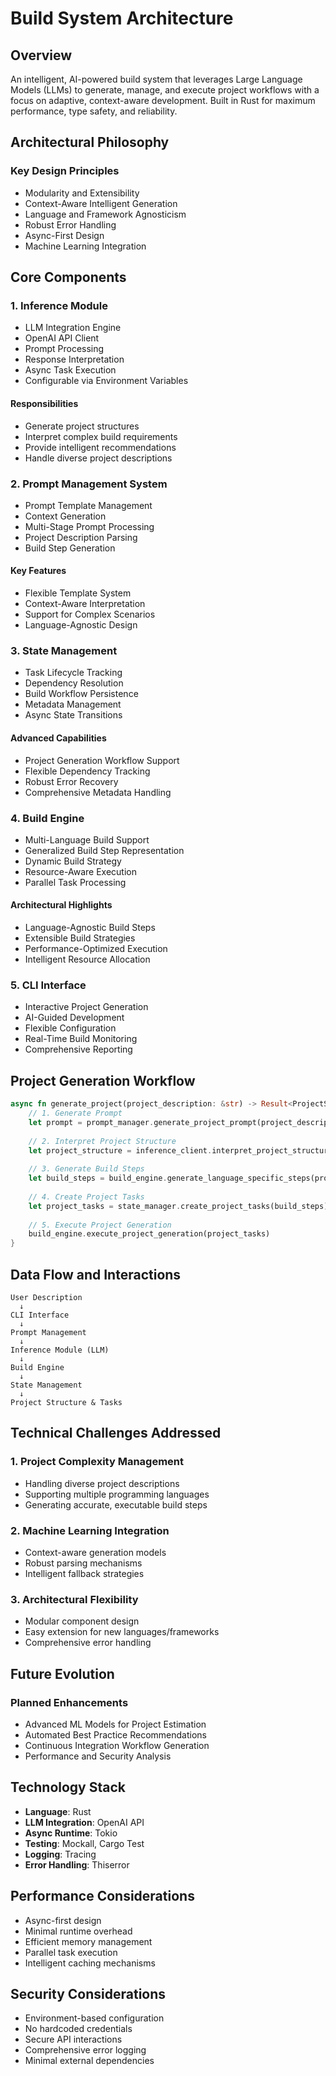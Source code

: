 # Build System Architecture

## Overview

An intelligent, AI-powered build system that leverages Large Language Models (LLMs) to generate, manage, and execute project workflows with a focus on adaptive, context-aware development. Built in Rust for maximum performance, type safety, and reliability.

## Architectural Philosophy

### Key Design Principles
- Modularity and Extensibility
- Context-Aware Intelligent Generation
- Language and Framework Agnosticism
- Robust Error Handling
- Async-First Design
- Machine Learning Integration

## Core Components

### 1. Inference Module
- LLM Integration Engine
- OpenAI API Client
- Prompt Processing
- Response Interpretation
- Async Task Execution
- Configurable via Environment Variables

#### Responsibilities
- Generate project structures
- Interpret complex build requirements
- Provide intelligent recommendations
- Handle diverse project descriptions

### 2. Prompt Management System
- Prompt Template Management
- Context Generation
- Multi-Stage Prompt Processing
- Project Description Parsing
- Build Step Generation

#### Key Features
- Flexible Template System
- Context-Aware Interpretation
- Support for Complex Scenarios
- Language-Agnostic Design

### 3. State Management
- Task Lifecycle Tracking
- Dependency Resolution
- Build Workflow Persistence
- Metadata Management
- Async State Transitions

#### Advanced Capabilities
- Project Generation Workflow Support
- Flexible Dependency Tracking
- Robust Error Recovery
- Comprehensive Metadata Handling

### 4. Build Engine
- Multi-Language Build Support
- Generalized Build Step Representation
- Dynamic Build Strategy
- Resource-Aware Execution
- Parallel Task Processing

#### Architectural Highlights
- Language-Agnostic Build Steps
- Extensible Build Strategies
- Performance-Optimized Execution
- Intelligent Resource Allocation

### 5. CLI Interface
- Interactive Project Generation
- AI-Guided Development
- Flexible Configuration
- Real-Time Build Monitoring
- Comprehensive Reporting

## Project Generation Workflow

```rust
async fn generate_project(project_description: &str) -> Result<ProjectStructure> {
    // 1. Generate Prompt
    let prompt = prompt_manager.generate_project_prompt(project_description);
    
    // 2. Interpret Project Structure
    let project_structure = inference_client.interpret_project_structure(&prompt);
    
    // 3. Generate Build Steps
    let build_steps = build_engine.generate_language_specific_steps(project_structure);
    
    // 4. Create Project Tasks
    let project_tasks = state_manager.create_project_tasks(build_steps);
    
    // 5. Execute Project Generation
    build_engine.execute_project_generation(project_tasks)
}
```

## Data Flow and Interactions

```
User Description 
  ↓
CLI Interface 
  ↓
Prompt Management 
  ↓
Inference Module (LLM)
  ↓
Build Engine
  ↓
State Management
  ↓
Project Structure & Tasks
```

## Technical Challenges Addressed

### 1. Project Complexity Management
- Handling diverse project descriptions
- Supporting multiple programming languages
- Generating accurate, executable build steps

### 2. Machine Learning Integration
- Context-aware generation models
- Robust parsing mechanisms
- Intelligent fallback strategies

### 3. Architectural Flexibility
- Modular component design
- Easy extension for new languages/frameworks
- Comprehensive error handling

## Future Evolution

### Planned Enhancements
- Advanced ML Models for Project Estimation
- Automated Best Practice Recommendations
- Continuous Integration Workflow Generation
- Performance and Security Analysis

## Technology Stack

- **Language**: Rust
- **LLM Integration**: OpenAI API
- **Async Runtime**: Tokio
- **Testing**: Mockall, Cargo Test
- **Logging**: Tracing
- **Error Handling**: Thiserror

## Performance Considerations

- Async-first design
- Minimal runtime overhead
- Efficient memory management
- Parallel task execution
- Intelligent caching mechanisms

## Security Considerations

- Environment-based configuration
- No hardcoded credentials
- Secure API interactions
- Comprehensive error logging
- Minimal external dependencies
